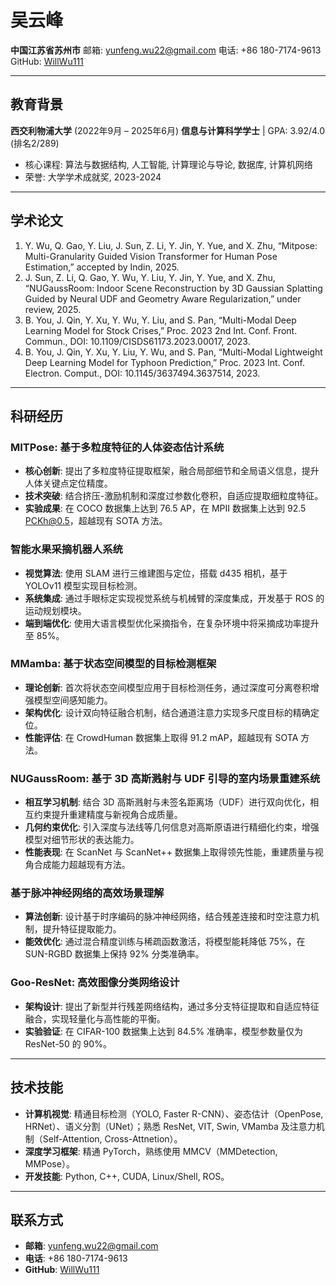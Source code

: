 # 吴云峰

**中国江苏省苏州市**
邮箱: [yunfeng.wu22@gmail.com](mailto:yunfeng.wu22@gmail.com)
电话: +86 180-7174-9613
GitHub: [WillWu111](https://github.com/WillWu111)

---

## 教育背景

**西交利物浦大学** (2022年9月 – 2025年6月)
**信息与计算科学学士** | GPA: 3.92/4.0 (排名2/289)

- 核心课程: 算法与数据结构, 人工智能, 计算理论与导论, 数据库, 计算机网络
- 荣誉: 大学学术成就奖, 2023-2024

---

## 学术论文

1. Y. Wu, Q. Gao, Y. Liu, J. Sun, Z. Li, Y. Jin, Y. Yue, and X. Zhu, “Mitpose: Multi-Granularity Guided Vision Transformer for Human Pose Estimation,” accepted by Indin, 2025.
2. J. Sun, Z. Li, Q. Gao, Y. Wu, Y. Liu, Y. Jin, Y. Yue, and X. Zhu, “NUGaussRoom: Indoor Scene Reconstruction by 3D Gaussian Splatting Guided by Neural UDF and Geometry Aware Regularization,” under review, 2025.
3. B. You, J. Qin, Y. Xu, Y. Wu, Y. Liu, and S. Pan, “Multi-Modal Deep Learning Model for Stock Crises,” Proc. 2023 2nd Int. Conf. Front. Commun., DOI: 10.1109/CISDS61173.2023.00017, 2023.
4. B. You, J. Qin, Y. Xu, Y. Liu, Y. Wu, and S. Pan, “Multi-Modal Lightweight Deep Learning Model for Typhoon Prediction,” Proc. 2023 Int. Conf. Electron. Comput., DOI: 10.1145/3637494.3637514, 2023.

---

## 科研经历

### MITPose: 基于多粒度特征的人体姿态估计系统

- **核心创新**: 提出了多粒度特征提取框架，融合局部细节和全局语义信息，提升人体关键点定位精度。
- **技术突破**: 结合挤压-激励机制和深度过参数化卷积，自适应提取细粒度特征。
- **实验成果**: 在 COCO 数据集上达到 76.5 AP，在 MPII 数据集上达到 92.5 PCKh@0.5，超越现有 SOTA 方法。

### 智能水果采摘机器人系统

- **视觉算法**: 使用 SLAM 进行三维建图与定位，搭载 d435 相机，基于 YOLOv11 模型实现目标检测。
- **系统集成**: 通过手眼标定实现视觉系统与机械臂的深度集成，开发基于 ROS 的运动规划模块。
- **端到端优化**: 使用大语言模型优化采摘指令，在复杂环境中将采摘成功率提升至 85%。

### MMamba: 基于状态空间模型的目标检测框架

- **理论创新**: 首次将状态空间模型应用于目标检测任务，通过深度可分离卷积增强模型空间感知能力。
- **架构优化**: 设计双向特征融合机制，结合通道注意力实现多尺度目标的精确定位。
- **性能评估**: 在 CrowdHuman 数据集上取得 91.2 mAP，超越现有 SOTA 方法。

### NUGaussRoom: 基于 3D 高斯溅射与 UDF 引导的室内场景重建系统

- **相互学习机制**: 结合 3D 高斯溅射与未签名距离场（UDF）进行双向优化，相互约束提升重建精度与新视角合成质量。
- **几何约束优化**: 引入深度与法线等几何信息对高斯原语进行精细化约束，增强模型对细节形状的表达能力。
- **性能表现**: 在 ScanNet 与 ScanNet++ 数据集上取得领先性能，重建质量与视角合成能力超越现有方法。

### 基于脉冲神经网络的高效场景理解

- **算法创新**: 设计基于时序编码的脉冲神经网络，结合残差连接和时空注意力机制，提升特征提取能力。
- **能效优化**: 通过混合精度训练与稀疏函数激活，将模型能耗降低 75%，在 SUN-RGBD 数据集上保持 92% 分类准确率。

### Goo-ResNet: 高效图像分类网络设计

- **架构设计**: 提出了新型并行残差网络结构，通过多分支特征提取和自适应特征融合，实现轻量化与高性能的平衡。
- **实验验证**: 在 CIFAR-100 数据集上达到 84.5% 准确率，模型参数量仅为 ResNet-50 的 90%。

---

## 技术技能

- **计算机视觉**: 精通目标检测（YOLO, Faster R-CNN）、姿态估计（OpenPose, HRNet）、语义分割（UNet）；熟悉 ResNet, VIT, Swin, VMamba 及注意力机制（Self-Attention, Cross-Attnetion）。
- **深度学习框架**: 精通 PyTorch，熟练使用 MMCV（MMDetection, MMPose）。
- **开发技能**: Python, C++, CUDA, Linux/Shell, ROS。

---

## 联系方式

- **邮箱**: [yunfeng.wu22@gmail.com](mailto:yunfeng.wu22@gmail.com)
- **电话**: +86 180-7174-9613
- **GitHub**: [WillWu111](https://github.com/WillWu111)
